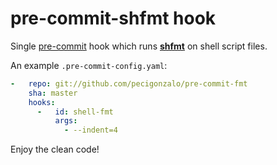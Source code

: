 # pre-commit-shfmt hook

Single [pre-commit](http://pre-commit.com/) hook which runs **[shfmt](https://github.com/mvdan/sh)** on shell script files.


An example `.pre-commit-config.yaml`:

```yaml
-   repo: git://github.com/pecigonzalo/pre-commit-fmt
    sha: master
    hooks:
      -   id: shell-fmt
          args:
            - --indent=4
```

Enjoy the clean code!
